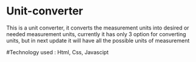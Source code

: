 # Unit-converter
This is a unit converter, it converts the measurement units into desired or needed measurement units,
currently it has only 3 option for converting units, but in next update it will have all the possible units of measurement 

#Technology used : Html, Css, Javascipt


